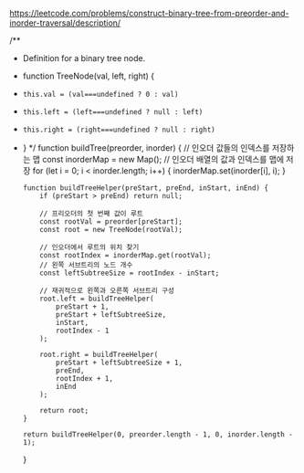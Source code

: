 https://leetcode.com/problems/construct-binary-tree-from-preorder-and-inorder-traversal/description/

/\*\*

- Definition for a binary tree node.
- function TreeNode(val, left, right) {
-     this.val = (val===undefined ? 0 : val)
-     this.left = (left===undefined ? null : left)
-     this.right = (right===undefined ? null : right)
- }
  \*/
  function buildTree(preorder, inorder) {
  // 인오더 값들의 인덱스를 저장하는 맵
  const inorderMap = new Map();
      // 인오더 배열의 값과 인덱스를 맵에 저장
      for (let i = 0; i < inorder.length; i++) {
          inorderMap.set(inorder[i], i);
      }

      function buildTreeHelper(preStart, preEnd, inStart, inEnd) {
          if (preStart > preEnd) return null;

          // 프리오더의 첫 번째 값이 루트
          const rootVal = preorder[preStart];
          const root = new TreeNode(rootVal);

          // 인오더에서 루트의 위치 찾기
          const rootIndex = inorderMap.get(rootVal);
          // 왼쪽 서브트리의 노드 개수
          const leftSubtreeSize = rootIndex - inStart;

          // 재귀적으로 왼쪽과 오른쪽 서브트리 구성
          root.left = buildTreeHelper(
              preStart + 1,
              preStart + leftSubtreeSize,
              inStart,
              rootIndex - 1
          );

          root.right = buildTreeHelper(
              preStart + leftSubtreeSize + 1,
              preEnd,
              rootIndex + 1,
              inEnd
          );

          return root;
      }

      return buildTreeHelper(0, preorder.length - 1, 0, inorder.length - 1);
  }

